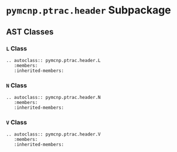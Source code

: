 # `pymcnp.ptrac.header` Subpackage

## AST Classes

### `L` Class

```{eval-rst}
.. autoclass:: pymcnp.ptrac.header.L
   :members:
   :inherited-members:
```

### `N` Class

```{eval-rst}
.. autoclass:: pymcnp.ptrac.header.N
   :members:
   :inherited-members:
```

### `V` Class

```{eval-rst}
.. autoclass:: pymcnp.ptrac.header.V
   :members:
   :inherited-members:
```
